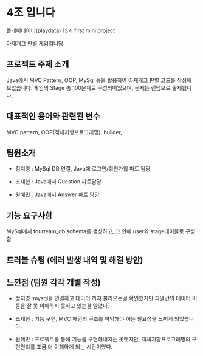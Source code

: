 # 4조 입니다
플레이데이터(playdata) 13기 first mini project 

아재개그 판별 게임입니당

##  프로젝트 주제 소개
 Java에서 MVC Pattern, OOP, MySql 등을 활용하여 아재개그 판별 코드를 작성해 보았습니다.
  게임의 Stage 총 100문제로 구성되어있으며, 문제는 랜덤으로 출제됩니다.

##  대표적인 용어와 관련된 변수
MVC pattern, OOP(객체지향프로그래밍), builder, 

##  팀원소개
+ 정지영 : MySql DB 연결, Java에 로그인/회원가입 파트 담당

+ 조재현 : Java에서 Question 파트담당

+ 원혜민 : Java에서 Answer 파트 담당

##  기능 요구사항
MySql에서 fourteam_db schema를 생성하고, 그 안에 user와 stage테이블로 구성함


##  트러블 슈팅 (에러 발생 내역 및 해결 방안)



##  느낀점 (팀원 각각 개별 작성)
+ 정지영 :mysql을 연결하고 데이터 까지 불러오는걸 확인했지만 파일간의 데이터 이동을 잘 못 이해하지 못하고 있는걸 알았다.

+ 조재현 : 기능 구현, MVC 패턴의 구조를 파악해야 하는 필요성을 느끼게 되었습니다.

+ 원혜민 : 프로젝트롤 통해 기능을 구현해내지는 못햇지만, 객체지향프로그래밍의 구현원리를 조금 더 이해하게 되는 시간이였다. 
